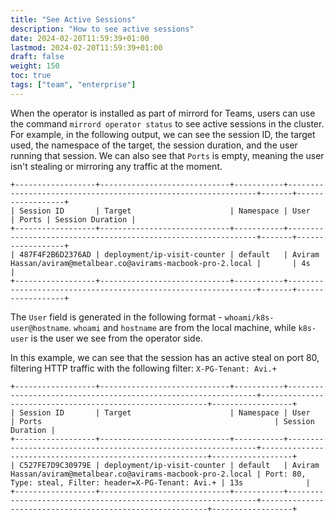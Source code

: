 ```yaml
---
title: "See Active Sessions"
description: "How to see active sessions"
date: 2024-02-20T11:59:39+01:00
lastmod: 2024-02-20T11:59:39+01:00
draft: false
weight: 150
toc: true
tags: ["team", "enterprise"]
---
```


When the operator is installed as part of mirrord for Teams, users can use the command `mirrord operator status` to see active sessions in the cluster.
For example, in the following output, we can see the session ID, the target used, the namespace of the target, the session duration, and the user running that session. We can also see that `Ports` is empty, meaning the user isn't stealing or mirroring any traffic at the moment.
```
+------------------+-----------------------------+-----------+---------------------------------------------------------------+-------+------------------+
| Session ID       | Target                      | Namespace | User                                                          | Ports | Session Duration |
+------------------+-----------------------------+-----------+---------------------------------------------------------------+-------+------------------+
| 487F4F2B6D2376AD | deployment/ip-visit-counter | default   | Aviram Hassan/aviram@metalbear.co@avirams-macbook-pro-2.local |       | 4s               |
+------------------+-----------------------------+-----------+---------------------------------------------------------------+-------+------------------+
```

The `User` field is generated in the following format - `whoami/k8s-user@hostname`. `whoami` and `hostname` are from the local machine, while `k8s-user` is the user we see from the operator side.


In this example, we can see that the session has an active steal on port 80, filtering HTTP traffic with the following filter: `X-PG-Tenant: Avi.+`

```
+------------------+-----------------------------+-----------+---------------------------------------------------------------+----------------------------------------------------------+------------------+
| Session ID       | Target                      | Namespace | User                                                          | Ports                                                    | Session Duration |
+------------------+-----------------------------+-----------+---------------------------------------------------------------+----------------------------------------------------------+------------------+
| C527FE7D9C30979E | deployment/ip-visit-counter | default   | Aviram Hassan/aviram@metalbear.co@avirams-macbook-pro-2.local | Port: 80, Type: steal, Filter: header=X-PG-Tenant: Avi.+ | 13s              |
+------------------+-----------------------------+-----------+---------------------------------------------------------------+----------------------------------------------------------+------------------+
```